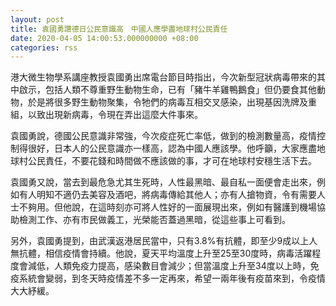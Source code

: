 ```yaml
---
layout: post
title: 袁國勇讚德日公民意識高　中國人應學盡地球村公民責任
date: 2020-04-05 14:00:53.000000000 +08:00
categories: rss
---
```


港大微生物學系講座教授袁國勇出席電台節目時指出，今次新型冠狀病毒帶來的其中啟示，包括人類不尊重野生動物生命，已有「豬牛羊雞鴨鵝食」但仍要食其他動物，於是將很多野生動物聚集，令牠們的病毒互相交叉感染，出現基因洗牌及重組，以致出現新病毒，令現在弄出這麼大件事來。

袁國勇說，德國公民意識非常強，今次疫症死亡率低，做到的檢測數量高，疫情控制得很好，日本人的公民意識亦一樣高，認為中國人應該學。他呼籲，大家應盡地球村公民責任，不要花錢和時間做不應該做的事，才可在地球村安穩生活下去。

袁國勇又說，當去到最危急尤其生死時，人性最黑暗、最自私一面便會走出來，例如有人明知不適仍去美容及酒吧，將病毒傳給其他人；亦有人搶物資，令有需要人士不夠用。但他說，在這時刻亦可將人性好的一面展現出來，例如有醫護到機場協助檢測工作、亦有市民做義工，光榮能否蓋過黑暗，從這些事上可看到。

另外，袁國勇提到，由武漢返港居民當中，只有3.8%有抗體，即至少9成以上人無抗體，相信疫情會持續。他說，夏天平均溫度上升至25至30度時，病毒活躍程度會減低，人類免疫力提高，感染數目會減少；但當溫度上升至34度以上時，免疫系統會變弱，到冬天時疫情差不多一定再來，希望一兩年後有疫苗來到，令疫情大大紓緩。
